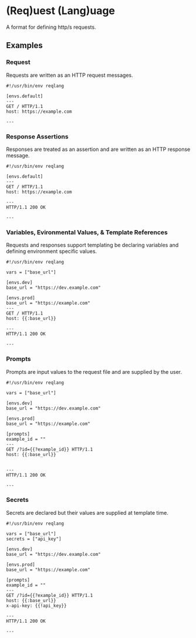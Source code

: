 # (Req)uest (Lang)uage

A format for defining http/s requests.

## Examples

### Request

Requests are written as an HTTP request messages.

```reqlang
#!/usr/bin/env reqlang

[envs.default]
---
GET / HTTP/1.1
host: https://example.com

---
```

### Response Assertions

Responses are treated as an assertion and are written as an HTTP response message.

```reqlang
#!/usr/bin/env reqlang

[envs.default]
---
GET / HTTP/1.1
host: https://example.com

---
HTTP/1.1 200 OK

---
```

### Variables, Evironmental Values, & Template References

Requests and responses support templating be declaring variables and defining environment specific values.

```reqlang
#!/usr/bin/env reqlang

vars = ["base_url"]

[envs.dev]
base_url = "https://dev.example.com"

[envs.prod]
base_url = "https://example.com"
---
GET / HTTP/1.1
host: {{:base_url}}

---
HTTP/1.1 200 OK

---
```

### Prompts

Prompts are input values to the request file and are supplied by the user.

```reqlang
#!/usr/bin/env reqlang

vars = ["base_url"]

[envs.dev]
base_url = "https://dev.example.com"

[envs.prod]
base_url = "https://example.com"

[prompts]
example_id = ""
---
GET /?id={{?example_id}} HTTP/1.1
host: {{:base_url}}


---
HTTP/1.1 200 OK

---
```

### Secrets

Secrets are declared but their values are supplied at template time.

```reqlang
#!/usr/bin/env reqlang

vars = ["base_url"]
secrets = ["api_key"]

[envs.dev]
base_url = "https://dev.example.com"

[envs.prod]
base_url = "https://example.com"

[prompts]
example_id = ""
---
GET /?id={{?example_id}} HTTP/1.1
host: {{:base_url}}
x-api-key: {{!api_key}}

---
HTTP/1.1 200 OK

---
```
